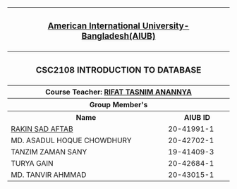 <p align="center">
<table>
  <tr>
    <th colspan="2"><h3><a href="https://www.aiub.edu">American International University-Bangladesh(AIUB)</a></h3></h>
  </tr>

  <tr>
    <th colspan="2"><h3>CSC2108	INTRODUCTION TO DATABASE</h3></h>
  </tr>
  
  <tr>
    <th colspan="2">Course Teacher: <a href="https://cs.aiub.edu/profile/rifat.tasnim">RIFAT TASNIM ANANNYA</a></th>
  </tr>
  
  <tr>
    <th colspan="2">Group Member's</th>
  </tr>
  
  <tr>
    <th>Name</th>
    <th>AIUB ID</th>
  </tr>
  
  <tr>
    <td><a href="https://www.github.com/aftabrakinsad">RAKIN SAD AFTAB</a></td>
    <td>20-41991-1</td>
  </tr>
  
  <tr>
    <td>MD. ASADUL HOQUE CHOWDHURY</td>
    <td>20-42702-1</td>
  </tr>
  
  <tr>
    <td>TANZIM ZAMAN SANY</td>
    <td>19-41409-3</td>
  </tr>
  
  <tr>
    <td>TURYA GAIN</td>
    <td>20-42684-1</td>
  </tr>
  
  <tr>
    <td>MD. TANVIR AHMMAD</td>
    <td>20-43015-1</td>
  </tr>
  
</table>
</P>
